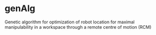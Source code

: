 # genAlg
Genetic algorithm for optimization of robot location for maximal manipulability in a workspace through a remote centre of motion (RCM)
